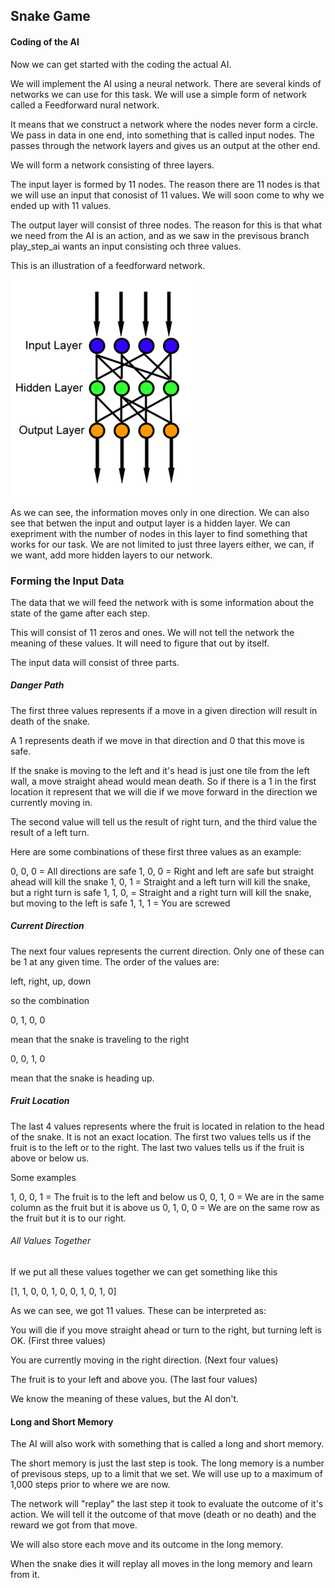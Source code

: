 ## Snake Game

#### Coding of the AI
Now we can get started with the coding the actual AI.

We will implement the AI using a neural network. There are several kinds of networks we can use for this task. We will use a simple form of network called a Feedforward nural network.

It means that we construct a network where the nodes never form a circle. We pass in data in one end, into something that is called input nodes. The passes through the network layers and gives us an output at the other end.

We will form a network consisting of three layers. 

The input layer is formed by 11 nodes. The reason there are 11 nodes is that we will use an input that conosist of 11 values. 
We will soon come to why we ended up with 11 values.

The output layer will consist of three nodes. The reason for this is that what we need from the AI is an action, and as we saw in the previsous branch play_step_ai wants an input consisting och three values.

This is an illustration of a feedforward network.

![Feedforward Neural Network](./img/Feed_forward_neural_net.gif)

As we can see, the information moves only in one direction. We can also see that betwen the input and output layer is a hidden layer. We can exepriment with the number of nodes in this layer to find something that works for our task. We are not limited to just three layers either, we can, if we want, add more hidden layers to our network.

### Forming the Input Data
The data that we will feed the network with is some information about the state of the game after each step. 

This will consist of 11 zeros and ones. We will not tell the network the meaning of these values. It will need to figure that out by itself.

The input data will consist of three parts.

##### Danger Path
The first three values represents if a move in a given direction will result in death of the snake.

A 1 represents death if we move in that direction and 0 that this move is safe.

If the snake is moving to the left and it's head is just one tile from the left wall, a move straight ahead would mean death. So if there is a 1 in the first location it represent that we will die if we move forward in the direction we currently moving in.

The second value will tell us the result of right turn, and the third value the result of a left turn.

Here are some combinations of these first three values as an example:

0, 0, 0 = All directions are safe
1, 0, 0 = Right and left are safe but straight ahead will kill the snake
1, 0, 1 = Straight and a left turn will kill the snake, but a right turn is safe
1, 1, 0, = Straight and a right turn will kill the snake, but moving to the left is safe
1, 1, 1 = You are screwed

##### Current Direction
The next four values represents the current direction.
Only one of these can be 1 at any given time. The order of the values are:

left, right, up, down

so the combination

0, 1, 0, 0

mean that the snake is traveling to the right

0, 0, 1, 0

mean that the snake is heading up.

##### Fruit Location
The last 4 values represents where the fruit is located in relation to the head of the snake. It is not an exact location. The first two values tells us if the fruit is to the left or to the right. The last two values tells us if the fruit is above or below us.

Some examples

1, 0, 0, 1 = The fruit is to the left and below us
0, 0, 1, 0 = We are in the same column as the fruit but it is above us
0, 1, 0, 0 = We are on the same row as the fruit but it is to our right.

###### All Values Together
If we put all these values together we can get something like this

[1, 1, 0,
 0, 1, 0, 0,
 1, 0, 1, 0]

 As we can see, we got 11 values. These can be interpreted as:

 You will die if you move straight ahead or turn to the right, but turning left is OK. (First three values)

 You are currently moving in the right direction. (Next four values)

 The fruit is to your left and above you. (The last four values)

 We know the meaning of these values, but the AI don't.

 #### Long and Short Memory
 The AI will also work with something that is called a long and short memory.

 The short memory is just the last step is took. The long memory is a number of previsous steps, up to a limit that we set. We will use up to a maximum of 1,000 steps prior to where we are now.

 The network will "replay" the last step it took to evaluate the outcome of it's action. We will tell it the outcome of that move (death or no death) and the reward we got from that move.

 We will also store each move and its outcome in the long memory.

 When the snake dies it will replay all moves in the long memory and learn from it.